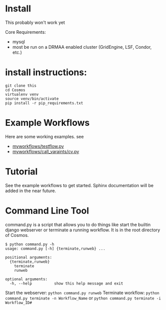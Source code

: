 # Install
This probably won't work yet

Core Requirements:
- mysql
- most be run on a DRMAA enabled cluster (GridEngine, LSF, Condor, etc.)

# install instructions:
	git clone this
	cd Cosmos
	virtualenv venv
	source venv/bin/activate
	pip install -r pip_requirements.txt

# Example Workflows

Here are some working examples.  see
* [myworkflows/testflow.py](Cosmos/blob/master/my_workflows/testflow.py)
* [myworkflows/call_varaints/cv.py](Cosmos/blob/master/my_workflows/call_variants/cv.py)


# Tutorial

See the example workflows to get started.  Sphinx documentation will be added in the near future.

# Command Line Tool
command.py is a script that allows you to do things like start the builtin django webserver
or terminate a running workflow.  It is in the root directory of Cosmos.

	$ python command.py -h
	usage: command.py [-h] {terminate,runweb} ...

	positional arguments:
	  {terminate,runweb}
	    terminate
	    runweb

	optional arguments:
	  -h, --help          show this help message and exit


Start the webserver: `python command.py runweb`
Terminate workflow: `python command.py terminate -n Workflow_Name` or `python command.py terminate -i Workflow_ID#`
